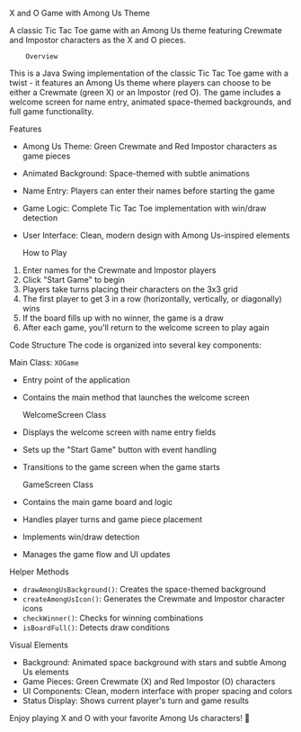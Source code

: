 X and O Game with Among Us Theme

A classic Tic Tac Toe game with an Among Us theme featuring Crewmate and Impostor characters as the X and O pieces.

        Overview
This is a Java Swing implementation of the classic Tic Tac Toe game with a twist - it features an Among Us theme where players can choose to be either a Crewmate (green X) or an Impostor (red O). The game includes a welcome screen for name entry, animated space-themed backgrounds, and full game functionality.

  Features
- Among Us Theme: Green Crewmate and Red Impostor characters as game pieces
- Animated Background: Space-themed with subtle animations
- Name Entry: Players can enter their names before starting the game
- Game Logic: Complete Tic Tac Toe implementation with win/draw detection
- User Interface: Clean, modern design with Among Us-inspired elements

   How to Play
1. Enter names for the Crewmate and Impostor players
2. Click "Start Game" to begin
3. Players take turns placing their characters on the 3x3 grid
4. The first player to get 3 in a row (horizontally, vertically, or diagonally) wins
5. If the board fills up with no winner, the game is a draw
6. After each game, you'll return to the welcome screen to play again

 Code Structure
The code is organized into several key components:

  Main Class: `XOGame`
- Entry point of the application
- Contains the main method that launches the welcome screen

  WelcomeScreen Class
- Displays the welcome screen with name entry fields
- Sets up the "Start Game" button with event handling
- Transitions to the game screen when the game starts

  GameScreen Class
- Contains the main game board and logic
- Handles player turns and game piece placement
- Implements win/draw detection
- Manages the game flow and UI updates

 Helper Methods
- `drawAmongUsBackground()`: Creates the space-themed background
- `createAmongUsIcon()`: Generates the Crewmate and Impostor character icons
- `checkWinner()`: Checks for winning combinations
- `isBoardFull()`: Detects draw conditions

 Visual Elements
- Background: Animated space background with stars and subtle Among Us elements
- Game Pieces: Green Crewmate (X) and Red Impostor (O) characters
- UI Components: Clean, modern interface with proper spacing and colors
- Status Display: Shows current player's turn and game results

Enjoy playing X and O with your favorite Among Us characters! 🚀
